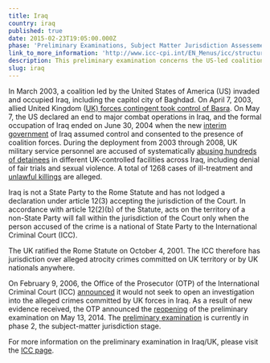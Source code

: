 ```yaml
---
title: Iraq
country: iraq
published: true
date: 2015-02-23T19:05:00.000Z
phase: 'Preliminary Examinations, Subject Matter Jurisdiction Assessement'
link_to_more_information: 'http://www.icc-cpi.int/EN_Menus/icc/structure%20of%20the%20court/office%20of%20the%20prosecutor/comm%20and%20ref/pe-ongoing/iraq/pages/iraq.aspx'
description: This preliminary examination concerns the US-led coalition occupation of portions of Iraq between the initial occupation and the subsequent ratification of their presence by the new interim government of Iraq. The preliminary examination is currently in the subject-matter jurisdiction stage.
slug: iraq
---
```



In March 2003, a coalition led by the United States of America (US) invaded and occupied Iraq, including the capitol city of Baghdad. On April 7, 2003, allied United Kingdom ([UK) forces contingent took control of Basra](http://news.bbc.co.uk/2/hi/uk_news/6977914.stm). On May 7, the US declared an end to major combat operations in Iraq, and the formal occupation of Iraq ended on June 30, 2004 when the new [interim government](http://www.theguardian.com/world/2004/jun/28/iraq.iraq1) of Iraq assumed control and consented to the presence of coalition forces. During the deployment from 2003 through 2008, UK military service personnel are accused of systematically [abusing hundreds of detainees](https://www.hrw.org/news/2014/12/17/dispatches-uk-still-needs-account-abuses-iraq) in different UK-controlled facilities across Iraq, including denial of fair trials and sexual violence. A total of 1268 cases of ill-treatment and [unlawful killings](http://www.bbc.com/news/uk-27397695) are alleged. &nbsp;

Iraq is not a State Party to the Rome Statute and has not lodged a declaration under article 12(3) accepting the jurisdiction of the Court. In accordance with article 12(2)(b) of the Statute, acts on the territory of a non-State Party will fall within the jurisdiction of the Court only when the person accused of the crime is a national of State Party to the International Criminal Court (ICC).

The UK ratified the Rome Statute on October 4, 2001. The ICC therefore has jurisdiction over alleged atrocity crimes committed on UK territory or by UK nationals anywhere.

On February 9, 2006, the Office of the Prosecutor (OTP) of the International Criminal Court (ICC) [announced](https://www.legal-tools.org/uploads/tx_ltpdb/OTP_letter_to_senders_re_Iraq_9_February_2006_07.pdf) it would not seek to open an investigation into the alleged crimes committed by UK forces in Iraq. As a result of new evidence received, the OTP announced the [reopening](https://www.legal-tools.org/uploads/tx_ltpdb/OTP20140513_01.pdf) of the preliminary examination on May 13, 2014. The [preliminary examination](https://www.icc-cpi.int/iccdocs/otp/OTP-PE-rep-2015-Eng.pdf) is currently in phase 2, the subject-matter jurisdiction stage.

For more information on the preliminary examination in Iraq/UK, please visit the [ICC page](https://www.icc-cpi.int/EN_Menus/icc/structure%20of%20the%20court/office%20of%20the%20prosecutor/comm%20and%20ref/pe-ongoing/iraq/pages/iraq.aspx).